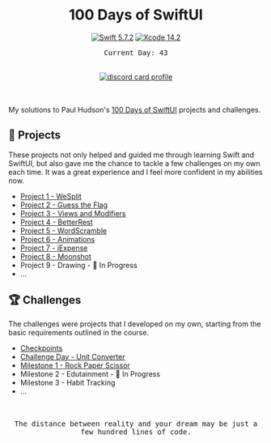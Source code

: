 <div align="center">
  <h1>100 Days of SwiftUI</h1>

[![Swift 5.7.2](https://img.shields.io/badge/Swift-5.7.2-orange?style=flat&logo=swift)](https://developer.apple.com/swift/) [![Xcode 14.2](https://img.shields.io/badge/Xcode-14.2-007ACC?style=flat&logo=Xcode&logoColor=blue)](https://developer.apple.com/xcode/)

<samp>Current Day: 43</samp>

  <br/>
  
  <a href="https://dub.sh/Aai" target="_blank">
  <img alt="discord card profile" src="https://lanyard.cnrad.dev/api/90431685472038912?bg=1e1e2e&idleMessage=Just%20chillin%27%20at%20the%20moment..." />
</a>

</div>

<br/>
<br/>

My solutions to Paul Hudson's [100 Days of SwiftUI](https://www.hackingwithswift.com/100/swiftui) projects and challenges.

## 🔖 Projects

These projects not only helped and guided me through learning Swift and SwiftUI, but also gave me the chance to tackle a few challenges on my own each time. It was a great experience and I feel more confident in my abilities now.

- [Project 1 - WeSplit](/01-WeSplit/)
- [Project 2 - Guess the Flag](/03-Guess%20the%20Flag/)
- [Project 3 - Views and Modifiers](/04-Views%20and%20Modifiers/)
- [Project 4 - BetterRest](/06-BetterRest/)
- [Project 5 - WordScramble](/07-WordScramble/)
- [Project 6 - Animations](/08-Animations)
- [Project 7 - iExpense](/10-iExpense/)
- [Project 8 - Moonshot](/11-Moonshot/)
- Project 9 - Drawing - 🚧 In Progress
- ...

## 🏆 Challenges

The challenges were projects that I developed on my own, starting from the basic requirements outlined in the course.

- [Checkpoints](/00-Checkpoint/)
- [Challenge Day - Unit Converter](/02-Challenge%20Day/)
- [Milestone 1 - Rock Paper Scissor](/05-Milestone%201/)
- Milestone 2 - Edutainment - 🚧 In Progress
- Milestone 3 - Habit Tracking
- ...

<br />
<br />

<div align="center">
<samp>The distance between reality and your dream may be just a few hundred lines of code.<samp>
</div>
